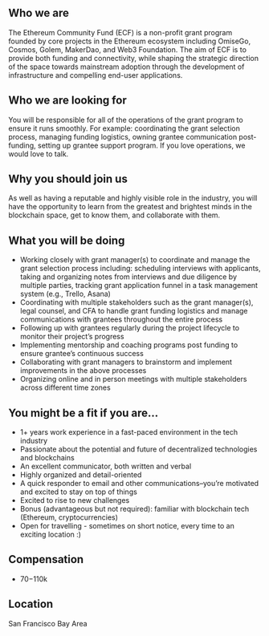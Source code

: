 ## Who we are

The Ethereum Community Fund (ECF) is a non-profit  grant program founded by core projects in the Ethereum ecosystem including OmiseGo, Cosmos, Golem, MakerDao, and Web3 Foundation. The aim of ECF is to provide both funding and connectivity, while shaping the strategic direction of the space towards mainstream adoption through the development of infrastructure and compelling end-user applications.

## Who we are looking for
You will be responsible for all of the operations of the grant program to ensure it runs smoothly. For example: coordinating the grant selection process, managing funding logistics, owning grantee communication post-funding, setting up grantee support program. If you love operations, we would love to talk. 

## Why you should join us
As well as having a reputable and highly visible role in the industry, you will have the opportunity to learn from the greatest and brightest minds in the blockchain space, get to know them, and collaborate with them.

## What you will be doing 
* Working closely with grant manager(s) to coordinate and manage the grant selection process including: scheduling interviews with applicants, taking and organizing notes from interviews and due diligence by multiple parties, tracking grant application funnel in a task management system (e.g., Trello, Asana) 
* Coordinating with multiple stakeholders such as the grant manager(s), legal counsel, and CFA to handle grant funding logistics and manage communications with grantees throughout the entire process
* Following up with grantees regularly during the project lifecycle to monitor their project’s progress
* Implementing mentorship and coaching programs post funding to ensure grantee’s continuous success 
* Collaborating with grant managers to brainstorm and implement improvements in the above processes
* Organizing online and in person meetings with multiple stakeholders across different time zones

## You might be a fit if you are...
* 1+ years work experience in a fast-paced environment in the tech industry 
* Passionate about the potential and future of decentralized technologies and blockchains
* An excellent communicator, both written and verbal 
* Highly organized and detail-oriented
* A quick responder to email and other communications–you’re motivated and excited to stay on top of things
* Excited to rise to new challenges
* Bonus (advantageous but not required): familiar with blockchain tech (Ethereum, cryptocurrencies)
* Open for travelling - sometimes on short notice, every time to an exciting location :)

## Compensation 
* $70-$110k 

## Location 
San Francisco Bay Area


